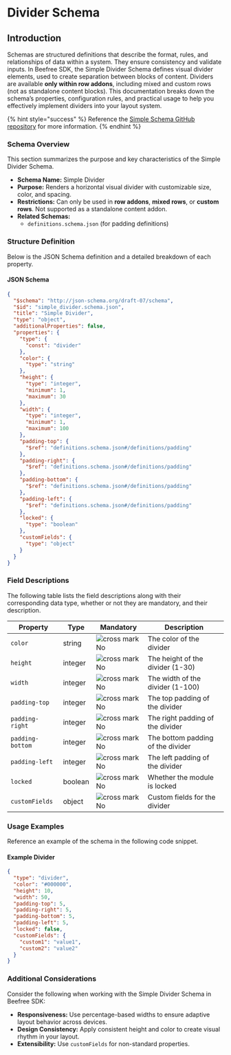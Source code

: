 # Divider Schema

## Introduction

Schemas are structured definitions that describe the format, rules, and relationships of data within a system. They ensure consistency and validate inputs. In Beefree SDK, the Simple Divider Schema defines visual divider elements, used to create separation between blocks of content. Dividers are available **only within row addons**, including mixed and custom rows (not as standalone content blocks). This documentation breaks down the schema’s properties, configuration rules, and practical usage to help you effectively implement dividers into your layout system.

{% hint style="success" %}
Reference the [Simple Schema GitHub repository](https://github.com/BeefreeSDK/beefree-sdk-simple-schema/tree/main) for more information.
{% endhint %}

### Schema Overview

This section summarizes the purpose and key characteristics of the Simple Divider Schema.

* **Schema Name:** Simple Divider
* **Purpose:** Renders a horizontal visual divider with customizable size, color, and spacing.
* **Restrictions:** Can only be used in **row addons**, **mixed rows**, or **custom rows**. Not supported as a standalone content addon.
* **Related Schemas:**
  * `definitions.schema.json` (for padding definitions)

### Structure Definition

Below is the JSON Schema definition and a detailed breakdown of each property.

#### JSON Schema

```json
{
  "$schema": "http://json-schema.org/draft-07/schema",
  "$id": "simple_divider.schema.json",
  "title": "Simple Divider",
  "type": "object",
  "additionalProperties": false,
  "properties": {
    "type": {
      "const": "divider"
    },
    "color": {
      "type": "string"
    },
    "height": {
      "type": "integer",
      "minimum": 1,
      "maximum": 30
    },
    "width": {
      "type": "integer",
      "minimum": 1,
      "maximum": 100
    },
    "padding-top": {
      "$ref": "definitions.schema.json#/definitions/padding"
    },
    "padding-right": {
      "$ref": "definitions.schema.json#/definitions/padding"
    },
    "padding-bottom": {
      "$ref": "definitions.schema.json#/definitions/padding"
    },
    "padding-left": {
      "$ref": "definitions.schema.json#/definitions/padding"
    },
    "locked": {
      "type": "boolean"
    },
    "customFields": {
      "type": "object"
    }
  }
}
```

### Field Descriptions

The following table lists the field descriptions along with their corresponding data type, whether or not they are mandatory, and their description.

| Property         | Type    | Mandatory                                                                                                                                       | Description                       |
| ---------------- | ------- | ----------------------------------------------------------------------------------------------------------------------------------------------- | --------------------------------- |
| `color`          | string  | ![cross mark](https://pf-emoji-service--cdn.us-east-1.prod.public.atl-paas.net/standard/ef8b0642-7523-4e13-9fd3-01b65648acf6/32x32/274c.png) No | The color of the divider          |
| `height`         | integer | ![cross mark](https://pf-emoji-service--cdn.us-east-1.prod.public.atl-paas.net/standard/ef8b0642-7523-4e13-9fd3-01b65648acf6/32x32/274c.png) No | The height of the divider (1-30)  |
| `width`          | integer | ![cross mark](https://pf-emoji-service--cdn.us-east-1.prod.public.atl-paas.net/standard/ef8b0642-7523-4e13-9fd3-01b65648acf6/32x32/274c.png) No | The width of the divider (1-100)  |
| `padding-top`    | integer | ![cross mark](https://pf-emoji-service--cdn.us-east-1.prod.public.atl-paas.net/standard/ef8b0642-7523-4e13-9fd3-01b65648acf6/32x32/274c.png) No | The top padding of the divider    |
| `padding-right`  | integer | ![cross mark](https://pf-emoji-service--cdn.us-east-1.prod.public.atl-paas.net/standard/ef8b0642-7523-4e13-9fd3-01b65648acf6/32x32/274c.png) No | The right padding of the divider  |
| `padding-bottom` | integer | ![cross mark](https://pf-emoji-service--cdn.us-east-1.prod.public.atl-paas.net/standard/ef8b0642-7523-4e13-9fd3-01b65648acf6/32x32/274c.png) No | The bottom padding of the divider |
| `padding-left`   | integer | ![cross mark](https://pf-emoji-service--cdn.us-east-1.prod.public.atl-paas.net/standard/ef8b0642-7523-4e13-9fd3-01b65648acf6/32x32/274c.png) No | The left padding of the divider   |
| `locked`         | boolean | ![cross mark](https://pf-emoji-service--cdn.us-east-1.prod.public.atl-paas.net/standard/ef8b0642-7523-4e13-9fd3-01b65648acf6/32x32/274c.png) No | Whether the module is locked      |
| `customFields`   | object  | ![cross mark](https://pf-emoji-service--cdn.us-east-1.prod.public.atl-paas.net/standard/ef8b0642-7523-4e13-9fd3-01b65648acf6/32x32/274c.png) No | Custom fields for the divider     |

### Usage Examples

Reference an example of the schema in the following code snippet.

#### Example Divider

```json
{
  "type": "divider",
  "color": "#000000",
  "height": 10,
  "width": 50,
  "padding-top": 5,
  "padding-right": 5,
  "padding-bottom": 5,
  "padding-left": 5,
  "locked": false,
  "customFields": {
    "custom1": "value1",
    "custom2": "value2"
  }
}
```

### Additional Considerations

Consider the following when working with the Simple Divider Schema in Beefree SDK:

* **Responsiveness:** Use percentage-based widths to ensure adaptive layout behavior across devices.
* **Design Consistency:** Apply consistent height and color to create visual rhythm in your layout.
* **Extensibility:** Use `customFields` for non-standard properties.
